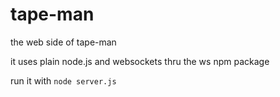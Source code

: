 # tape-man
the web side of tape-man

it uses plain node.js and websockets thru the ws npm package

run it with `node server.js`
